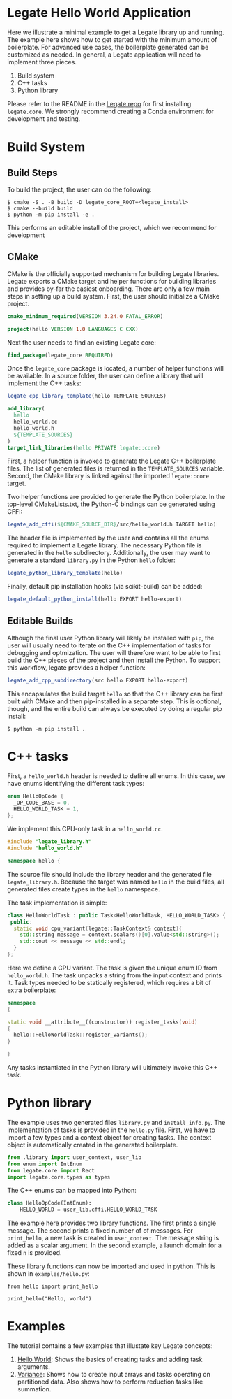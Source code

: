 # Legate Hello World Application

Here we illustrate a minimal example to get a Legate library up and running.
The example here shows how to get started with the minimum amount of boilerplate.
For advanced use cases, the boilerplate generated can be customized as needed.
In general, a Legate application will need to implement three pieces.

1. Build system
1. C++ tasks
1. Python library

Please refer to the README in the [Legate repo](https://github.com/nv-legate/legate.core/blob/branch-23.03/README.md)
for first installing `legate.core`.  We strongly recommend creating a Conda environment for development and testing.

# Build System

## Build Steps

To build the project, the user can do the following:

```
$ cmake -S . -B build -D legate_core_ROOT=<legate_install>
$ cmake --build build
$ python -m pip install -e .
```

This performs an editable install of the project, which we recommend for development

## CMake
CMake is the officially supported mechanism for building Legate libraries.
Legate exports a CMake target and helper functions for building libraries and provides by-far the easiest onboarding.
There are only a few main steps in setting up a build system.
First, the user should initialize a CMake project.

```cmake
cmake_minimum_required(VERSION 3.24.0 FATAL_ERROR)

project(hello VERSION 1.0 LANGUAGES C CXX)
```

Next the user needs to find an existing Legate core:

```cmake
find_package(legate_core REQUIRED)
```

Once the `legate_core` package is located, a number of helper functions will be available.
In a source folder, the user can define a library that will implement the C++ tasks:

```cmake
legate_cpp_library_template(hello TEMPLATE_SOURCES)

add_library(
  hello
  hello_world.cc
  hello_world.h
  ${TEMPLATE_SOURCES}
)
target_link_libraries(hello PRIVATE legate::core)
```

First, a helper function is invoked to generate the Legate C++ boilerplate files.
The list of generated files is returned in the `TEMPLATE_SOURCES` variable.
Second, the CMake library is linked against the imported `legate::core` target.

Two helper functions are provided to generate the Python boilerplate.
In the top-level CMakeLists.txt, the Python-C bindings can be generated using CFFI:

```cmake
legate_add_cffi(${CMAKE_SOURCE_DIR}/src/hello_world.h TARGET hello)
```

The header file is implemented by the user and contains all the enums required
to implement a Legate library. The necessary Python file is generated in the `hello`
subdirectory. Additionally, the user may want to generate a standard `library.py`
in the Python `hello` folder:

```cmake
legate_python_library_template(hello)
```

Finally, default pip installation hooks (via scikit-build) can be added:

```cmake
legate_default_python_install(hello EXPORT hello-export)
```

## Editable Builds

Although the final user Python library will likely be installed with `pip`,
the user will usually need to iterate on the C++ implementation of tasks
for debugging and optmization.  The user will therefore want to be able
to first build the C++ pieces of the project and then install the Python.
To support this workflow, legate provides a helper function:

```cmake
legate_add_cpp_subdirectory(src hello EXPORT hello-export)
```
This encapsulates the build target `hello` so that the C++ library can
be first built with CMake and then pip-installed in a separate step.
This is optional, though, and the entire build can always be executed by
doing a regular pip install:

```
$ python -m pip install .
```

# C++ tasks

First, a `hello_world.h` header is needed to define all enums. In this case,
we have enums identifying the different task types:

```cpp
enum HelloOpCode {
  _OP_CODE_BASE = 0,
  HELLO_WORLD_TASK = 1,
};
```

We implement this CPU-only task in a `hello_world.cc`.

```cpp
#include "legate_library.h"
#include "hello_world.h"

namespace hello {
```

The source file should include the library header and the generated file `legate_library.h`.
Because the target was named `hello` in the build files, all generated files create types
in the `hello` namespace.

The task implementation is simple:

```cpp
class HelloWorldTask : public Task<HelloWorldTask, HELLO_WORLD_TASK> {
 public:
  static void cpu_variant(legate::TaskContext& context){
    std::string message = context.scalars()[0].value<std::string>();
    std::cout << message << std::endl;
  }
};
```
Here we define a CPU variant. The task is given the unique enum ID from `hello_world.h`.
The task unpacks a string from the input context and prints it.
Task types needed to be statically registered, which requires a bit of extra boilerplate:

```cpp
namespace
{

static void __attribute__((constructor)) register_tasks(void)
{
  hello::HelloWorldTask::register_variants();
}

}
```

Any tasks instantiated in the Python library will ultimately invoke this C++ task.

# Python library

The example uses two generated files `library.py` and `install_info.py`.
The implementation of tasks is provided in the `hello.py` file.
First, we have to import a few types and a context object for creating tasks.
The context object is automatically created in the generated boilerplate.

```python
from .library import user_context, user_lib
from enum import IntEnum
from legate.core import Rect
import legate.core.types as types
```

The C++ enums can be mapped into Python:

```python
class HelloOpCode(IntEnum):
    HELLO_WORLD = user_lib.cffi.HELLO_WORLD_TASK
```

The example here provides two library functions. The first prints a single message.
The second prints a fixed number of of messages. For `print_hello`,
a new task is created in `user_context`. The message string is added as a scalar argument.
In the second example, a launch domain for a fixed `n` is provided.

These library functions can now be imported and used in python.
This is shown in `examples/hello.py`:

```
from hello import print_hello

print_hello("Hello, world")
```


# Examples

The tutorial contains a few examples that illustate key Legate concepts:

1. [Hello World](examples/hello.md): Shows the basics of creating tasks and adding task arguments.
1. [Variance](examples/variance.md): Shows how to create input arrays and tasks operating on partitioned data.
Also shows how to perform reduction tasks like summation.




